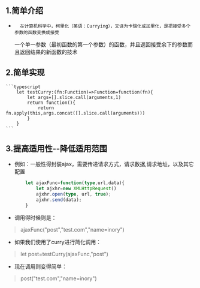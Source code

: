 ## 1.简单介绍

-       在计算机科学中，柯里化（英语：Currying），又译为卡瑞化或加里化，是把接受多个参数的函数变换成接受  
    一个单一参数（最初函数的第一个参数）的函数，并且返回接受余下的参数而且返回结果的新函数的技术

## 2.简单实现
    ```typescript
        let testCurry:(fn:Function)=>Function=function(fn){
            let args=[].slice.call(arguments,1)
            return function(){
                return fn.apply(this,args.concat([].slice.call(arguments)))
            }
        }
    ```
## 3.提高适用性--降低适用范围
-    例如：一般性得封装ajax，需要传递请求方式，请求数据,请求地址，以及其它配置
        ```typescript
            let ajaxFunc=function(type,url,data){
                let ajxhr=new XMLHttpRequest()
                ajxhr.open(type, url, true);
                ajxhr.send(data);
            }
        ```
-    调用得时候则是：
>    ajaxFunc("post","test.com","name=inory")
-    如果我们使用了curry进行简化调用：
>    let post=testCurry(ajaxFunc,"post")
-    现在调用则变得简单：
>    post("test.com","name=inory")
